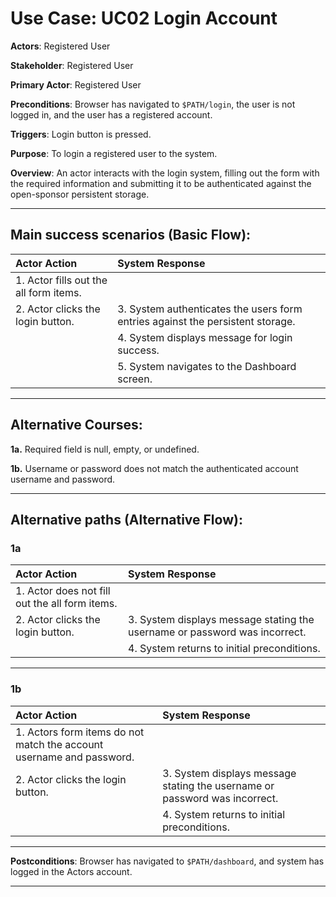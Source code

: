 # Use Case: UC02 Login Account

**Actors**: Registered User

**Stakeholder**: Registered User

**Primary Actor**: Registered User

**Preconditions**: Browser has navigated to `$PATH/login`, the user is not logged in, and the user has a registered account.

**Triggers**: Login button is pressed.

**Purpose**: To login a registered user to the system.

**Overview**: An actor interacts with the login system, filling out the form with the required information and submitting it to be authenticated against the open-sponsor persistent storage.

---

## Main success scenarios (Basic Flow):

| Actor Action | System Response |
|:--------------|:----------------|
| 1. Actor fills out the all form items.| |
| 2. Actor clicks the login button. | 3. System authenticates the users form entries against the persistent storage. |
| | 4. System displays message for login success. |
| | 5. System navigates to the Dashboard screen. |

___

## Alternative Courses:

**1a.** Required field is null, empty, or undefined.

**1b.** Username or password does not match the authenticated account username and password.

---

## Alternative paths (Alternative Flow):

### 1a
| Actor Action | System Response |
|:--------------|:----------------|
| 1. Actor does not fill out the all form items.| |
| 2. Actor clicks the login button. | 3. System displays message stating the username or password was incorrect. |
| | 4. System returns to initial preconditions. |

---

### 1b
| Actor Action | System Response |
|:--------------|:----------------|
| 1. Actors form items do not match the account username and password.| |
| 2. Actor clicks the login button. | 3. System displays message stating the username or password was incorrect. |
| | 4. System returns to initial preconditions. |

---

**Postconditions**: Browser has navigated to `$PATH/dashboard`, and system has logged in the Actors account.

---
